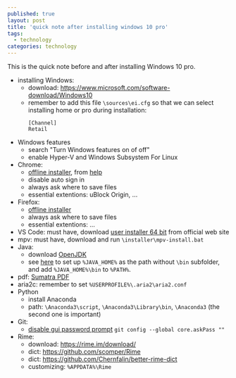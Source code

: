 ```yaml
---
published: true
layout: post
title: 'quick note after installing windows 10 pro'
tags:
  - technology
categories: technology
---
```


This is the quick note before and after installing Windows 10 pro.

- installing Windows:
  - download: <https://www.microsoft.com/software-download/Windows10>
  - remember to add this file `\sources\ei.cfg` so that we can select installing home or pro during installation:
    ```
    [Channel]
    Retail
    ```
- Windows features
  - search "Turn Windows features on of off"
  - enable Hyper-V and Windows Subsystem For Linux
- Chrome: 
  - [offline installer](https://www.google.com/intl/en/chrome/browser/desktop/index.html?standalone=1), from [help](https://support.google.com/chrome/answer/95346)
  - disable auto sign in
  - always ask where to save files
  - essential extentions: uBlock Origin, ...
- Firefox:
  - [offline installer](https://www.mozilla.org/en-US/firefox/all/)
  - always ask where to save files
  - essential extentions: ...
- VS Code: must have, download [user installer 64 bit](https://code.visualstudio.com/docs/?dv=win64user) from official web site
- mpv: must have, download and run `\installer\mpv-install.bat`
- Java:
  - download [OpenJDK](https://openjdk.java.net/)
  - see [here](https://stackoverflow.com/questions/52511778/) to set up `%JAVA_HOME%` as the path without `\bin` subfolder, and add `%JAVA_HOME%\bin` to `%PATH%`.
- pdf: [Sumatra PDF](https://www.sumatrapdfreader.org/)
- aria2c: remember to set `%USERPROFILE%\.aria2\aria2.conf`
- Python
  - install Anaconda
  - path: `\Anaconda3\script`, `\Anaconda3\Library\bin`, `\Anaconda3` (the second one is important)
- Git:
  - [disable gui password prompt](https://stackoverflow.com/questions/34396390) `git config --global core.askPass ""`
- Rime:
  - download: <https://rime.im/download/>
  - dict: <https://github.com/scomper/Rime>
  - dict: <https://github.com/Chernfalin/better-rime-dict>
  - customizing: `%APPDATA%\Rime`
